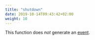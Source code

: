 ```yaml
---
title: "shutdown"
date: 2019-10-14T09:43:42+02:00
weight: 10
---
```


This function does *not* generate an [event](../../events).
